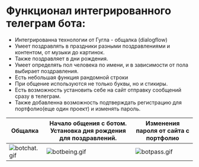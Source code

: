 # Функционал интегрированного телеграм бота:

- Интегрированна технологии от Гугла - общалка (dialogflow)
- Умеет поздравлять в праздники  разными поздравлениями и контентом, от музыки до картинок.
- Также поздравляет в дни рождения.
- Умеет определять пол человека по имени, и в зависимости от пола выбирает поздравления.
- Есть небольшая функция рандомной строки
- При общение используются не только буквы, но и стикиры.
- Есть возможность установить себе на сайт отправку сообщений сразу в телеграм.
- Также добавленна возможность подтверждать регистрацию для портфолио(еще один проект) и изменять пароль.

|Общалка|Начало общения с ботом. Установка дня рождения для поздравлений.|Изменения пароля от сайта с портфолио|
|-|-|-|
|![botchat.gif](https://storage.googleapis.com/antonio-glyzin.appspot.com/portfolio/users/toshaglyzin/portfolio/posts/lGnHyjBnlqem6T97z9u1lsDRq2ClRuwP.gif)|![botbeing.gif](https://storage.googleapis.com/antonio-glyzin.appspot.com/portfolio/users/toshaglyzin/portfolio/posts/gc2y8bx3jCz3Rn2nHypQPBZ8clliFNTe.gif)|![botpass.gif](https://storage.googleapis.com/antonio-glyzin.appspot.com/portfolio/users/toshaglyzin/portfolio/posts/PvhUFF6ZqRT6eUnmTMfx6BACQk7ndKMo.gif)|
